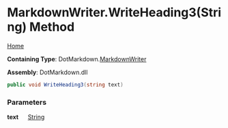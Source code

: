 # MarkdownWriter\.WriteHeading3\(String\) Method

[Home](../../../README.md)

**Containing Type**: DotMarkdown\.[MarkdownWriter](../README.md)

**Assembly**: DotMarkdown\.dll

```csharp
public void WriteHeading3(string text)
```

### Parameters

**text** &emsp; [String](https://docs.microsoft.com/en-us/dotnet/api/system.string)